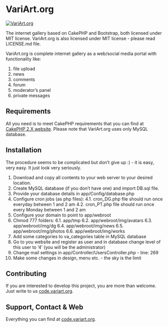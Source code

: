 VariArt.org
===========

[![VariArt.org](http://variart.org/img/logoVA_2.png)](http://variart.org)

The internet gallery based on CakePHP and Bootstrap, both licensed under MIT license.
VariArt.org is also licensed under MIT license - please read LICENSE.md file.

VariArt.org is complete internet gallery as a web/social media portal with functionality like:

1. file upload
2. news
3. comments
4. forum
5. moderator’s panel
6. private messages


Requirements
------------
All you need is to meet CakePHP requirements that you can find at [CakePHP 2.X website](http://book.cakephp.org/2.0/en/installation.html).
Please note that VariArt.org uses only MySQL database.


Installation
------------
The procedure seems to be complicated but don’t give up :) - it is easy, very easy. It just look very seriously.

1. Download and copy all contents to your web server to your desired location.
2. Create MySQL database (if you don’t have one) and import DB.sql file.
3. Provide your database details in app/Config/database.php
4. Configure cron jobs (as php files):
4.1. cron_DG.php file should run once everyday between 1 and 2 am
4.2. cron_PT.php file should run once every Monday between 1 and 2 am
5. Configure your domain to point to app/webroot
6. Chmod 777 folders:
6.1. app/tmp
6.2. app/webroot/img/avatars
6.3. app/webroot/img/dg
6.4. app/webroot/img/news
6.5. app/webroot/img/photos
6.6. app/webroot/img/works
7. Add some categories to va_categories table in MySQL database
8. Go to you website and register as user and in database change level of this user to ‘4’ (you will be the administrator)
9. Change mail settings in app/Controller/UsersController.php - line: 269
10. Make some changes in design, menu etc. - the sky is the limit


Contributing
------------
If you are interested to develop this project, you are more than welcome. Just write to us [code.variart.org](http://code.variart.org).


Support, Contact & Web
----------------------
Everything you can find at [code.variart.org](http://code.variart.org).